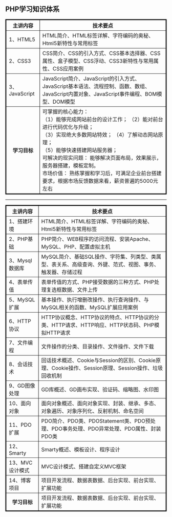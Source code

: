 ## PHP学习知识体系
<table border="2" bordercolor="black" cellspacing="0" cellpadding="5">  
        <tr>
            <th>主讲内容</th>  
            <th>技术要点</th>
        </tr>  
        <tr>
            <td>1、HTML5</td>  
            <td>HTML简介、HTML标签详解、字符编码的奥秘、Html5新特性与常用标签</td>
        </tr>  
        <tr>
            <td>2、CSS3</td>  
            <td>CSS简介、CSS的引入方式、CSS基本选择器、CSS属性、盒子模型、CSS浮动、CSS3新特性与常用属性、CSS应用案例</td>  
        </tr>  
        <tr>  
            <td>3、JavaScript</td>  
            <td>JavaScript简介、JavaScript的引入方式、JavaScript基本语法、流程控制、函数、数组、JavaScript内置对象、JavaScript事件编程、BOM模型、DOM模型</td>
        </tr>
        <tr>  
            <th>学习目标</th>  
            <td>可掌握的核心能力：<br/>
（1）能够完成网站前台的设计工作；
（2）能对前台进行代码优化与升级；<br/>
（3）实现绝大多数网站特效；
（4）了解动态网站原理；<br/>
（5）能够快速搭建网站服务器；<br/>
可解决的现实问题：
能够解决页面布局，效果展示，服务器搭建，模板定制。<br/>
市场价值：
熟练掌握和学习后，可满足企业前台搭建要求，根据市场反馈数据来看，薪资普遍的5000元左右</td>
        </tr>
</table>

---

<table border="2" bordercolor="black" cellspacing="0" cellpadding="5">  
        <tr>   
            <th>主讲内容</th>  
            <th>技术要点</th>
        </tr>  
        <tr>   
            <td>1、搭建环境</td>  
            <td>HTML简介、HTML标签详解、字符编码的奥秘、Html5新特性与常用标签</td> 
        </tr>  
        <tr>  
            <td>2、PHP基础</td>  
            <td>PHP简介、WEB程序的访问流程、安装Apache、MySQL、PHP、配置虚拟主机</td>  
        </tr>  
        <tr>  
            <td>3、Mysql数据库</td>  
            <td>MySQL简介、基础SQL操作、字符集、列类型、类属型、表关系、高级查询、外键、范式、视图、事务、触发器、存储过程</td>
        </tr>
        <tr>  
            <td>4、表单传值</td>  
            <td>表单传值的方式、PHP接受数据的三种方式、PHP处理复选框数据、文件上传</td>
        </tr>
        <tr>  
            <td>5、MySQL扩展</td>  
            <td>基本操作、执行增删改操作、执行查询操作、与MySQL相关的函数、MySQL扩展应用案例</td>
        </tr>
        <tr>  
            <td>6、HTTP协议</td>
            <td>HTTP协议概念、HTTP协议的特点、HTTP协议的分类、HTTP请求、HTTP响应、HTTP状态码、PHP模拟HTTP请求</td>
        </tr>
        <tr>  
            <td>7、文件编程</td>  
            <td>文件操作的分类、目录操作、文件操作、文件下载</td>
        </tr>
        <tr>  
            <td>8、会话技术</td>  
            <td>回话技术概述、Cookie与Session的区别、Cookie原理、Cookie操作、Session原理、Session操作、垃圾回收机制</td>
        </tr>
        <tr>  
            <td>9、GD图像处理</td>  
            <td>GD库概述、GD画布实现、验证码、缩略图、水印图</td>
        </tr>
        <tr>  
            <td>10、面向对象</td>  
            <td>面向对象概述、面向对象实现、封装、继承、多态、对象遍历、对象序列化、反射机制、命名空间</td>
        </tr>
        <tr>  
            <td>11、PDO扩展</td>  
            <td>PDO简介、PDO类、PDOStatement类、PDO预处理、PDO事务处理、PDO异常处理、PDO属性、封装PDO类</td>
        </tr>
        <tr>  
            <td>12、Smarty</td>  
            <td>Smarty概述、模板设计、程序设计</td>
        </tr>
        <tr>  
            <td>13、MVC设计模式</td>  
            <td>MVC设计模式、搭建自定义MVC框架</td>
        </tr>
        <tr>  
            <td>14、博客项目</td>  
            <td>项目开发流程、数据表数据、后台实现、前台实现、扩展功能</td>
        </tr>
        <tr>  
            <th>学习目标</th>  
            <td>项目开发流程、数据表数据、后台实现、前台实现、扩展功能</td>
        </tr>
</table> 
